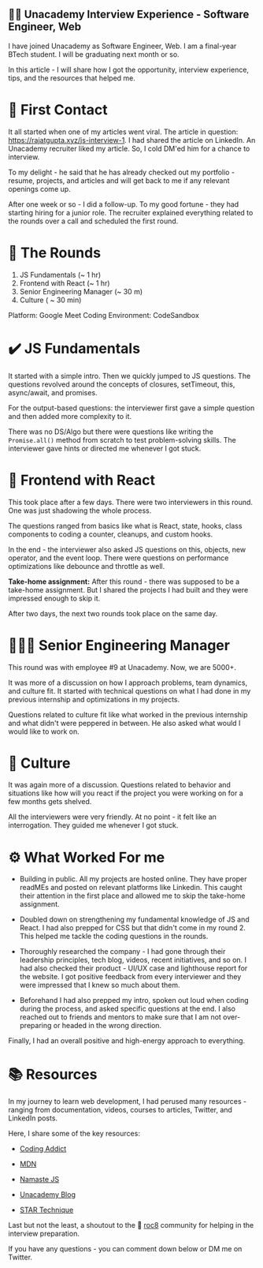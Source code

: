 ## 🧑‍🏫 Unacademy Interview Experience - Software Engineer, Web

I have joined Unacademy as Software Engineer, Web. I am a final-year BTech student. I will be graduating next month or so.

In this article - I will share how I got the opportunity, interview experience, tips, and the resources that helped me.

# 🐣 First Contact

It all started when one of my articles went viral. The article in question: https://rajatgupta.xyz/js-interview-1. I had shared the article on LinkedIn. An Unacademy recruiter liked my article. So, I cold DM'ed him for a chance to interview.

To my delight - he said that he has already checked out my portfolio - resume, projects, and articles and will get back to me if any relevant openings come up.

After one week or so -  I did a follow-up. To my good fortune - they had starting hiring for a junior role. The recruiter explained everything related to the rounds over a call and scheduled the first round.

# 🥊 The Rounds


1.  JS Fundamentals (~ 1 hr)
2. Frontend with React (~ 1 hr)
3. Senior Engineering Manager (~ 30 m)
4. Culture ( ~ 30 min)

Platform: Google Meet
Coding Environment: CodeSandbox

# ✔️ JS Fundamentals

It started with a simple intro. Then we quickly jumped to JS questions. The questions revolved around the concepts of closures, setTimeout, this, async/await, and promises.

For the output-based questions: the interviewer first gave a simple question and then added more complexity to it.

There was no DS/Algo but there were questions like writing the` Promise.all()` method from scratch to test problem-solving skills. The interviewer gave hints or directed me whenever I got stuck.

# 🌋 Frontend with React

This took place after a few days. There were two interviewers in this round. One was just shadowing the whole process.

The questions ranged from basics like what is React, state, hooks, class components to coding a counter, cleanups, and custom hooks.

In the end - the interviewer also asked JS questions on this, objects, new operator, and the event loop. There were questions on performance optimizations like debounce and throttle as well.

**Take-home assignment:** After this round - there was supposed to be a take-home assignment. But I shared the projects I had built and they were impressed enough to skip it. 

After two days, the next two rounds took place on the same day.

# 🧑🏻‍💼 Senior Engineering Manager

This round was with employee #9 at Unacademy. Now, we are 5000+.

It was more of a discussion on how I approach problems, team dynamics, and culture fit. It started with technical questions on what I had done in my previous internship and optimizations in my projects. 

Questions related to culture fit like what worked in the previous internship and what didn't were peppered in between. He also asked what would I would like to work on.

# 👘 Culture

It was again more of a discussion. Questions related to behavior and situations like how will you react if the project you were working on for a few months gets shelved.


All the interviewers were very friendly. At no point - it felt like an interrogation. They guided me whenever I got stuck.

# ⚙️ What Worked For me 

- Building in public. All my projects are hosted online. They have proper readMEs and posted on relevant platforms like Linkedin. This caught their attention in the first place and allowed me to skip the take-home assignment.

- Doubled down on strengthening my fundamental knowledge of JS and React. I had also prepped for CSS but that didn't come in my round 2. This helped me tackle the coding questions in the rounds.

- Thoroughly researched the company - I had gone through their leadership principles, tech blog, videos, recent initiatives, and so on. I had also checked their product - UI/UX case and lighthouse report for the website. I got positive feedback from every interviewer and they were impressed that I knew so much about them.

- Beforehand I had also prepped my intro, spoken out loud when coding during the process, and asked specific questions at the end. I also reached out to friends and mentors to make sure that I am not over-preparing or headed in the wrong direction.

Finally, I had an overall positive and high-energy approach to everything.

# 📚 Resources

In my journey to learn web development, I had perused many resources - ranging from documentation, videos, courses to articles, Twitter, and LinkedIn posts.

Here, I share some of the key resources:

 - [Coding Addict](https://www.youtube.com/channel/UCMZFwxv5l-XtKi693qMJptA) 

- [MDN](https://developer.mozilla.org/en-US/)

- [Namaste JS](https://www.youtube.com/playlist?list=PLlasXeu85E9cQ32gLCvAvr9vNaUccPVNP)

-  [Unacademy Blog](https://blog.unacademy.com/) 

- [STAR Technique](https://workat.tech/general/article/ace-behavioral-interview-star-technique-igsg09rw2u1a)

Last but not the least, a shoutout to the 🚀 [roc8](https://www.roc8.careers/) community for helping in the interview preparation. 

If you have any questions - you can comment down below or DM me on Twitter.
 



































